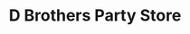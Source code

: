 ---
title: "D Brothers Party Store"
url: /roseville/d-brothers-party-store-east-12-mile-road/
shop: Spirituosen
---